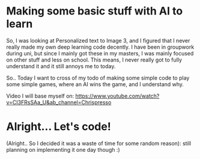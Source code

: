 # Making some basic stuff with AI to learn

So, I was looking at Personalized text to Image 3, and I figured that I never really made my own deep learning code decently. I have been in groupwork during uni, but since I mainly got these in my masters, I was mainly focused on other stuff and less on school. This means, I never really got to fully understand it and it still annoys me to today. 

So.. Today I want to cross of my todo of making some simple code to play some simple games, where an AI wins the game, and I understand why.

Video I will base myself on: https://www.youtube.com/watch?v=CI3FRsSAa_U&ab_channel=Chrispresso

# Alright... Let's code!

(Alright.. So I decided it was a waste of time for some random reason): still planning on implementing it one day though :)